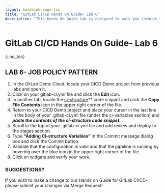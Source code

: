 ```yaml
---
layout: handbook-page-toc
title: "GitLab CI/CD Hands On Guide- Lab 6"
description: "This Hands On Guide Lab is designed to walk you through the lab exercises used in the GitLab CI/CD training course."
---
```

# GitLab CI/CD Hands On Guide- Lab 6
{:.no_toc}

## LAB 6- JOB POLICY PATTERN

1. In the GitLab Demo Cloud, locate your CICD Demo project from previous labs and open it.
2. Click on your gitlab-ci.yml file and click the **Edit** icon. 
3. In another tab, locate the [ci-structure](https://gitlab-core.us.gitlabdemo.cloud/training-sample-projects/ps-classes/gitlab-ci-cd-training/gitlab-cicd-hands-on-demo/-/snippets/1692)** code snippet and click the **Copy File Contents** icon in the upper right corner of the file.  
4. Return to your CICD Demo project and place your cursor in the last line in the body of your .gitlab-ci.yml file (under the ci-variables section) and ***paste the contents of the ci-structure code snippet***. 
5. Scroll to the top of your .gitlab-ci.yml file and add review and deploy to the stages section. 
6. Type **“Adding CI-structure Variables”** in the Commit message dialog box and click the Commit button.   
7. Validate that the configuration is valid and that the pipeline is running by hovering over the blue icon in the upper right corner of the file.
8. Click on widgets and verify your work.  

### SUGGESTIONS?

If you wish to make a change to our Hands on Guide for GitLab CI/CD- please submit your changes via Merge Request!
